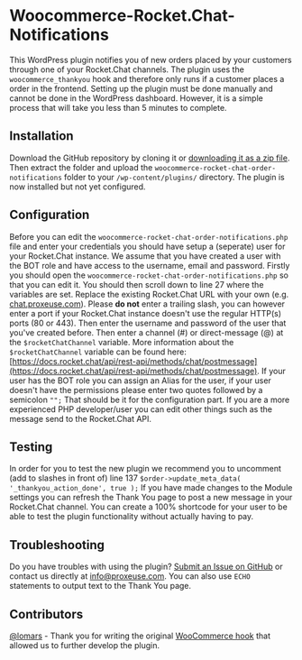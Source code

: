 # Woocommerce-Rocket.Chat-Notifications
This WordPress plugin notifies you of new orders placed by your customers through one of your Rocket.Chat channels. The plugin uses the `woocommerce_thankyou` hook and therefore only runs if a customer places a order in the frontend.
Setting up the plugin must be done manually and cannot be done in the WordPress dashboard. However, it is a simple process that will take you less than 5 minutes to complete.

## Installation
Download the GitHub repository by cloning it or [downloading it as a zip file](https://github.com/Proxeuse/Woocommerce-Rocket.Chat-Notifications/archive/master.zip). Then extract the folder and upload the `woocommerce-rocket-chat-order-notifications` folder to your `/wp-content/plugins/` directory. The plugin is now installed but not yet configured.

## Configuration
Before you can edit the `woocommerce-rocket-chat-order-notifications.php` file and enter your credentials you should have setup a (seperate) user for your Rocket.Chat instance. We assume that you have created a user with the BOT role and have access to the username, email and password.
Firstly you should open the `woocommerce-rocket-chat-order-notifications.php` so that you can edit it. You should then scroll down to line 27 where the variables are set. Replace the existing Rocket.Chat URL with your own (e.g. [chat.proxeuse.com](https://chat.proxeuse.com/)). Please **do not** enter a trailing slash, you can however enter a port if your Rocket.Chat instance doesn't use the regular HTTP(s) ports (80 or 443). Then enter the username and password of the user that you've created before. Then enter a channel (#) or direct-message (@) at the `$rocketChatChannel` variable. More information about the `$rocketChatChannel` variable can be found here: [https://docs.rocket.chat/api/rest-api/methods/chat/postmessage](https://docs.rocket.chat/api/rest-api/methods/chat/postmessage). If your user has the BOT role you can assign an Alias for the user, if your user doesn't have the permissions please enter two quotes followed by a semicolon `"";`
That should be it for the configuration part. If you are a more experienced PHP developer/user you can edit other things such as the message send to the Rocket.Chat API.

## Testing
In order for you to test the new plugin we recommend you to uncomment (add to slashes in front of) line 137 `$order->update_meta_data( '_thankyou_action_done', true );`
If you have made changes to the Module settings you can refresh the Thank You page to post a new message in your Rocket.Chat channel.
You can create a 100% shortcode for your user to be able to test the plugin functionality without actually having to pay.

## Troubleshooting
Do you have troubles with using the plugin? [Submit an Issue on GitHub](https://github.com/Proxeuse/Woocommerce-Rocket.Chat-Notifications/issues/new) or contact us directly at [info@proxeuse.com](mailto:info@proxeuse.com).
You can also use `ECHO` statements to output text to the Thank You page.

## Contributors
[@lomars](https://github.com/lomars) - Thank you for writing the original [WooCommerce hook](https://stackoverflow.com/a/42533543) that allowed us to further develop the plugin.
